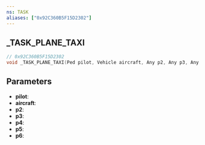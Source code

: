 ```yaml
---
ns: TASK
aliases: ["0x92C360B5F15D2302"]
---
```

## _TASK_PLANE_TAXI

```c
// 0x92C360B5F15D2302
void _TASK_PLANE_TAXI(Ped pilot, Vehicle aircraft, Any p2, Any p3, Any p4, Any p5, Any p6);
```

## Parameters
* **pilot**: 
* **aircraft**: 
* **p2**: 
* **p3**: 
* **p4**: 
* **p5**: 
* **p6**: 

